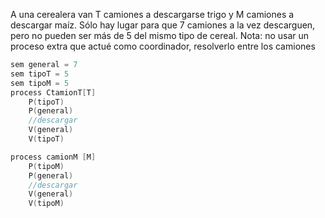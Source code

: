 A una cerealera van T camiones a descargarse trigo y M camiones a descargar maíz. Sólo hay lugar para que 7 camiones a la vez descarguen, pero no pueden ser más de 5 del mismo tipo de cereal.
Nota: no usar un proceso extra que actué como coordinador, resolverlo entre los camiones
```C
sem general = 7
sem tipoT = 5
sem tipoM = 5
process CtamionT[T]
    P(tipoT)
    P(general)
    //descargar
    V(general)
    V(tipoT)

process camionM [M]
    P(tipoM)
    P(general)
    //descargar
    V(general)
    V(tipoM)
```
